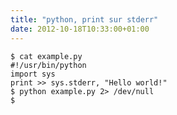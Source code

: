 ```yaml
---
title: "python, print sur stderr"
date: 2012-10-18T10:33:00+01:00
---
```


```
$ cat example.py 
#!/usr/bin/python
import sys
print >> sys.stderr, "Hello world!"
$ python example.py 2> /dev/null
$
```

<div style="height: 0; overflow: hidden;">print, sys, stderr</div>
